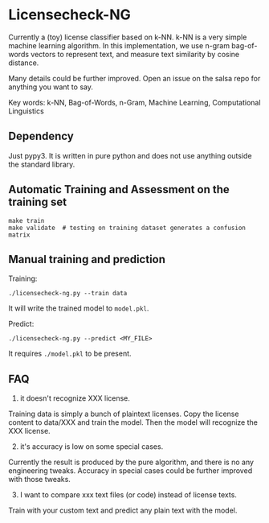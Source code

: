 Licensecheck-NG
===============

Currently a (toy) license classifier based on k-NN. k-NN is a very simple
machine learning algorithm. In this implementation, we use n-gram bag-of-words
vectors to represent text, and measure text similarity by cosine distance.

Many details could be further improved.
Open an issue on the salsa repo for anything you want to say.

Key words: k-NN, Bag-of-Words, n-Gram, Machine Learning, Computational Linguistics

## Dependency

Just pypy3. It is written in pure python and does not use anything outside
the standard library.

## Automatic Training and Assessment on the training set

```
make train
make validate  # testing on training dataset generates a confusion matrix
```

## Manual training and prediction

Training:

```
./licensecheck-ng.py --train data
```

It will write the trained model to `model.pkl`.

Predict:

```
./licensecheck-ng.py --predict <MY_FILE>
```

It requires `./model.pkl` to be present.

## FAQ

1. it doesn't recognize XXX license.

Training data is simply a bunch of plaintext licenses. Copy the license
content to data/XXX and train the model. Then the model will recognize
the XXX license.

2. it's accuracy is low on some special cases.

Currently the result is produced by the pure algorithm, and there is
no any engineering tweaks. Accuracy in special cases could be further
improved with those tweaks.

3. I want to compare xxx text files (or code) instead of license texts.

Train with your custom text and predict any plain text with the model.
